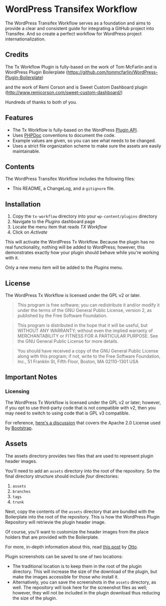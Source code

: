 # WordPress Transifex Workflow

The WordPress Transifex Workflow serves as a foundation and aims to provide a clear and consistent guide for integrating a GitHub project into Transifex. And so create a perfect workflow for WordPress project internationalization.

## Credits

The Tx Workflow Plugin is fully-based on the work of Tom McFarlin and is WordPress Plugin Boilerplate (https://github.com/tommcfarlin/WordPress-Plugin-Boilerplate)

and the work of Remi Corson and is Sweet Custom Dashboard plugin (http://www.remicorson.com/sweet-custom-dashboard/)

Hundreds of thanks to both of you.

## Features

* The Tx Workflow is fully-based on the WordPress [Plugin API](http://codex.wordpress.org/Plugin_API).
* Uses [PHPDoc](http://en.wikipedia.org/wiki/PHPDoc) conventions to document the code.
* Example values are given, so you can see what needs to be changed.
* Uses a strict file organization scheme to make sure the assets are easily maintainable.

## Contents

The WordPress Transifex Workflow includes the following files:

* This README, a ChangeLog, and a `gitignore` file.

## Installation

1. Copy the `tx-workflow` directory into your `wp-content/plugins` directory
2. Navigate to the *Plugins* dashboard page
3. Locate the menu item that reads *TX Workflow*
4. Click on *Activate*

This will activate the WordPress Tx Workflow. Because the plugin has no real functionality, nothing will be added to WordPress; however, this demonstrates exactly how your plugin should behave while you're working with it.

Only a new menu item will be added to the *Plugins* menu.

## License

The WordPress Tx Workflow is licensed under the GPL v2 or later.

> This program is free software; you can redistribute it and/or modify
it under the terms of the GNU General Public License, version 2, as
published by the Free Software Foundation.

> This program is distributed in the hope that it will be useful,
but WITHOUT ANY WARRANTY; without even the implied warranty of
MERCHANTABILITY or FITNESS FOR A PARTICULAR PURPOSE.  See the
GNU General Public License for more details.

> You should have received a copy of the GNU General Public License
along with this program; if not, write to the Free Software
Foundation, Inc., 51 Franklin St, Fifth Floor, Boston, MA  02110-1301  USA

## Important Notes

### Licensing

The WordPress Tx Workflow is licensed under the GPL v2 or later; however, if you opt to use third-party code that is not compatible with v2, then you may need to switch to using code that is GPL v3 compatible.

For reference, [here's a discussion](http://make.wordpress.org/themes/2013/03/04/licensing-note-apache-and-gpl/) that covers the Apache 2.0 License used by [Bootstrap](http://twitter.github.io/bootstrap/).

## Assets

The assets directory provides two files that are used to represent plugin header images.

You'll need to add an `assets` directory into the root of the repository. So the final directory structure should include *four* directories:

1. `assets`
2. `branches`
3. `tags`
4. `trunk`

Next, copy the contents of the `assets` directory that are bundled with the Boilerplate into the root of the repository. This is how the WordPress Plugin Repository will retrievie the plugin header image.

Of course, you'll want to customize the header images from the place holders that are provided with the Boilerplate.

For more, in-depth information about this, read [this post](http://make.wordpress.org/plugins/2012/09/13/last-december-we-added-header-images-to-the/) by [Otto](https://twitter.com/Otto42).

Plugin screenshots can be saved to one of two locations:

* The traditional location is to keep them in the root of the plugin directory. This will increase the size of the download of the plugin, but make the images accessible for those who install it.
* Alternatively, you can save the screenshots in the `assets` directory, as well. The repository will look here for the screenshot files as well; however, they will not be included in the plugin download thus reducing the size of the plugin.